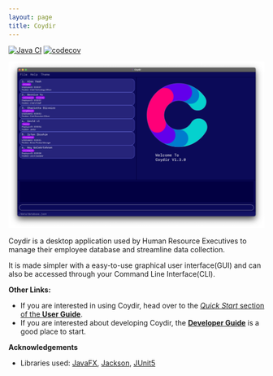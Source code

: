 ```yaml
---
layout: page
title: Coydir
---
```


[![Java CI](https://github.com/AY2223S1-CS2103T-T15-1/tp/actions/workflows/gradle.yml/badge.svg)](https://github.com/AY2223S1-CS2103T-T15-1/tp/actions/workflows/gradle.yml)
[![codecov](https://codecov.io/gh/AY2223S1-CS2103T-T15-1/tp/branch/master/graph/badge.svg?token=ELUB36KYBS)](https://codecov.io/gh/AY2223S1-CS2103T-T15-1/tp)

![Ui](images/ui-screenshots/Ui.png)

Coydir is a desktop application used by Human Resource Executives to manage their employee database and streamline data collection.

It is made simpler with a easy-to-use graphical user interface(GUI) and can also be accessed through your Command Line Interface(CLI).

**Other Links:**

* If you are interested in using Coydir, head over to the [_Quick Start_ section of the **User Guide**](UserGuide.html#quick-start).
* If you are interested about developing Coydir, the [**Developer Guide**](DeveloperGuide.html) is a good place to start.


**Acknowledgements**

* Libraries used: [JavaFX](https://openjfx.io/), [Jackson](https://github.com/FasterXML/jackson), [JUnit5](https://github.com/junit-team/junit5)
